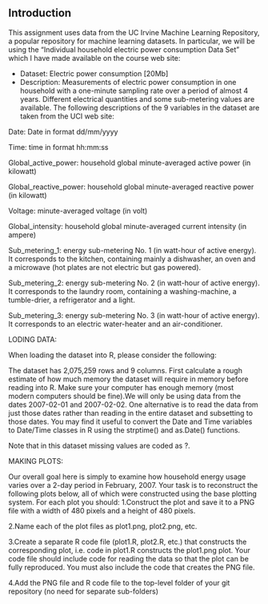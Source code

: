 
Introduction
----------------------------------------------------------------------------------------------------------
This assignment uses data from the UC Irvine Machine Learning Repository, a popular repository for machine learning datasets.
In particular, we will be using the “Individual household electric power consumption Data Set” which I have made available on the course web site:
* Dataset: Electric power consumption [20Mb]
* Description: Measurements of electric power consumption in one household with a one-minute sampling rate over a period of almost 4 years.
     Different electrical quantities and some sub-metering values are available.
The following descriptions of the 9 variables in the dataset are taken from the UCI web site:

Date: Date in format dd/mm/yyyy

Time: time in format hh:mm:ss

Global_active_power: household global minute-averaged active power (in kilowatt)

Global_reactive_power: household global minute-averaged reactive power (in kilowatt)

Voltage: minute-averaged voltage (in volt)

Global_intensity: household global minute-averaged current intensity (in ampere)

Sub_metering_1: energy sub-metering No. 1 (in watt-hour of active energy). It corresponds to the kitchen, containing mainly a dishwasher, an oven and
a microwave (hot plates are not electric but gas powered).

Sub_metering_2: energy sub-metering No. 2 (in watt-hour of active energy). It corresponds to the laundry room, containing a washing-machine,
a tumble-drier, a refrigerator and a light.

Sub_metering_3: energy sub-metering No. 3 (in watt-hour of active energy). It corresponds to an electric water-heater and an air-conditioner.

LODING DATA:

When loading the dataset into R, please consider the following:

The dataset has 2,075,259 rows and 9 columns. First calculate a rough estimate of how much memory the dataset will require in memory before reading into R.
Make sure your computer has enough memory (most modern computers should be fine).We will only be using data from the dates 2007-02-01 and 2007-02-02.
One alternative is to read the data from just those dates rather than reading in the entire dataset and subsetting to those dates.
You may find it useful to convert the Date and Time variables to Date/Time classes in R using the strptime() 
and as.Date() functions.

Note that in this dataset missing values are coded as ?.

MAKING PLOTS:

Our overall goal here is simply to examine how household energy usage varies over a 2-day period in February, 2007. Your task is to reconstruct the 
following plots below, all of which were constructed using the base plotting system.
For each plot you should:
1.Construct the plot and save it to a PNG file with a width of 480 pixels and a height of 480 pixels.

2.Name each of the plot files as plot1.png, plot2.png, etc.

3.Create a separate R code file (plot1.R, plot2.R, etc.) that constructs the corresponding plot,
   i.e. code in plot1.R constructs the plot1.png plot. Your code file should include code 
     for reading the data so that the plot can be fully reproduced. You must also include the code that creates the PNG file.

4.Add the PNG file and R code file to the top-level folder of your git repository (no need for separate sub-folders)
